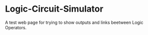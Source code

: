 # Logic-Circuit-Simulator
A test web page for trying to show outputs and links beetween Logic Operators.
